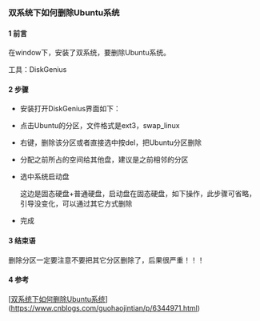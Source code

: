 ### 双系统下如何删除Ubuntu系统

#### 1 前言

在window下，安装了双系统，要删除Ubuntu系统。

工具：DiskGenius

#### 2 步骤

- 安装打开DiskGenius界面如下：

- 点击Ubuntu的分区，文件格式是ext3，swap_linux

- 右键，删除该分区或者直接选中按del，把Ubuntu分区删除

- 分配之前所占的空间给其他盘，建议是之前相邻的分区

- 选中系统启动盘

  这边是固态硬盘+普通硬盘，启动盘在固态硬盘，如下操作，此步骤可省略，引导没变化，可以通过其它方式删除

- 完成

#### 3 结束语

删除分区一定要注意不要把其它分区删除了，后果很严重！！！

#### 4 参考

[[双系统下如何删除Ubuntu系统](https://www.cnblogs.com/guohaojintian/p/6344971.html)](https://www.cnblogs.com/guohaojintian/p/6344971.html)

